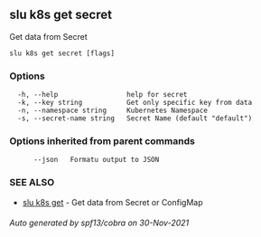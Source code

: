 ## slu k8s get secret

Get data from Secret

```
slu k8s get secret [flags]
```

### Options

```
  -h, --help                 help for secret
  -k, --key string           Get only specific key from data
  -n, --namespace string     Kubernetes Namespace
  -s, --secret-name string   Secret Name (default "default")
```

### Options inherited from parent commands

```
      --json   Formatu output to JSON
```

### SEE ALSO

* [slu k8s get](slu_k8s_get.md)	 - Get data from Secret or ConfigMap

###### Auto generated by spf13/cobra on 30-Nov-2021
